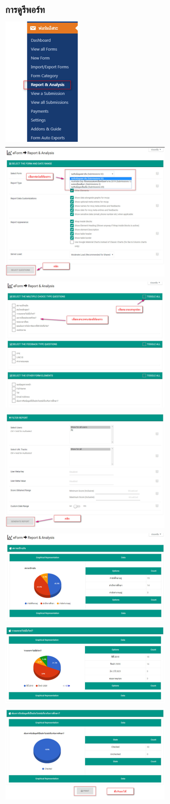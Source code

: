 # การดูรีพอร์ท

![](../.gitbook/assets/screenshot_01-04-2019_17-03-37.jpg)

![](../.gitbook/assets/screenshot_01-04-2019_17-05-48.jpg)

![](../.gitbook/assets/screenshot_01-04-2019_17-07-36.jpg)

![](../.gitbook/assets/screenshot_01-04-2019_17-09-09.jpg)

![](../.gitbook/assets/screenshot_01-04-2019_17-03-57.jpg)

![](../.gitbook/assets/screenshot_01-04-2019_17-04-22.jpg)

![](../.gitbook/assets/screenshot_01-04-2019_17-04-41.jpg)

